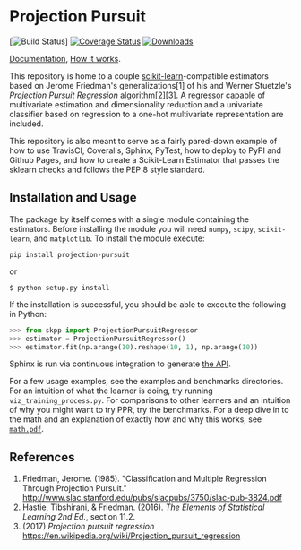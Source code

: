 # Projection Pursuit
[![Build Status](https://github.com/pavelkomarov/projection-pursuit/actions/workflows/github-actions.yml/badge.svg)]
[![Coverage Status](https://coveralls.io/repos/github/pavelkomarov/projection-pursuit/badge.svg?branch=master&service=github)](https://coveralls.io/github/pavelkomarov/projection-pursuit?branch=master&service=github)
[![Downloads](https://pepy.tech/badge/projection-pursuit)](https://pepy.tech/project/projection-pursuit)

[Documentation](https://pavelkomarov.com/projection-pursuit/skpp.html), [How it works](https://pavelkomarov.com/projection-pursuit/math.pdf).

This repository is home to a couple [scikit-learn](http://scikit-learn.org/)-compatible estimators based on Jerome Friedman's generalizations[1] of his and Werner Stuetzle's *Projection Pursuit Regression* algorithm[2][3]. A regressor capable of multivariate estimation and dimensionality reduction and a univariate classifier based on regression to a one-hot multivariate representation are included.

This repository is also meant to serve as a fairly pared-down example of how to use TravisCI, Coveralls, Sphinx, PyTest, how to deploy to PyPI and Github Pages, and how to create a Scikit-Learn Estimator that passes the sklearn checks and follows the PEP 8 style standard.

## Installation and Usage
The package by itself comes with a single module containing the estimators. Before
installing the module you will need `numpy`, `scipy`, `scikit-learn`, and `matplotlib`.
To install the module execute:

```shell
pip install projection-pursuit
```
or
```shell
$ python setup.py install
``` 

If the installation is successful, you should be able to execute the following in Python:
```python
>>> from skpp import ProjectionPursuitRegressor
>>> estimator = ProjectionPursuitRegressor()
>>> estimator.fit(np.arange(10).reshape(10, 1), np.arange(10))
```

Sphinx is run via continuous integration to generate [the API](https://pavelkomarov.com/projection-pursuit/skpp.html).

For a few usage examples, see the examples and benchmarks directories. For an intuition of what the learner is doing, try running `viz_training_process.py`. For comparisons to other learners and an intuition of why you might want to try PPR, try the benchmarks. For a deep dive in to the math and an explanation of exactly how and why this works, see [`math.pdf`](https://pavelkomarov.com/projection-pursuit/math.pdf).

## References

1. Friedman, Jerome. (1985). "Classification and Multiple Regression Through Projection Pursuit." http://www.slac.stanford.edu/pubs/slacpubs/3750/slac-pub-3824.pdf
2. Hastie, Tibshirani, & Friedman. (2016). *The Elements of Statistical Learning 2nd Ed.*, section 11.2.
3. (2017) *Projection pursuit regression* https://en.wikipedia.org/wiki/Projection_pursuit_regression

